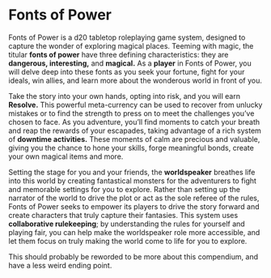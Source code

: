 # Fonts of Power
Fonts of Power is a d20 tabletop roleplaying game system, designed to capture the wonder of exploring magical places. Teeming with magic, the titular **fonts of power** have three defining characteristics: they are **dangerous, interesting,** and **magical.** As a **player** in Fonts of Power, you will delve deep into these fonts as you seek your fortune, fight for your ideals, win allies, and learn more about the wonderous world in front of you. 

Take the story into your own hands, opting into risk, and you will earn **Resolve.** This powerful meta-currency can be used to recover from unlucky mistakes or to find the strength to press on to meet the challenges you’ve chosen to face. As you adventure, you’ll find moments to catch your breath and reap the rewards of your escapades, taking advantage of a rich system of **downtime activities.** These moments of calm are precious and valuable, giving you the chance to hone your skills, forge meaningful bonds, create your own magical items and more.

Setting the stage for you and your friends, the **worldspeaker** breathes life into this world by creating fantastical monsters for the adventurers to fight and memorable settings for you to explore. Rather than setting up the narrator of the world to drive the plot or act as the sole referee of the rules, Fonts of Power seeks to empower its players to drive the story forward and create characters that truly capture their fantasies. This system uses **collaborative rulekeeping**; by understanding the rules for yourself and playing fair, you can help make the worldspeaker role more accessible, and let them focus on truly making the world come to life for you to explore.

This should probably be reworded to be more about this compendium, and have a less weird ending point.
